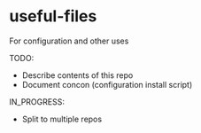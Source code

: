 # useful-files
For configuration and other uses

TODO:
* Describe contents of this repo
* Document concon (configuration install script)

IN_PROGRESS:
* Split to multiple repos
